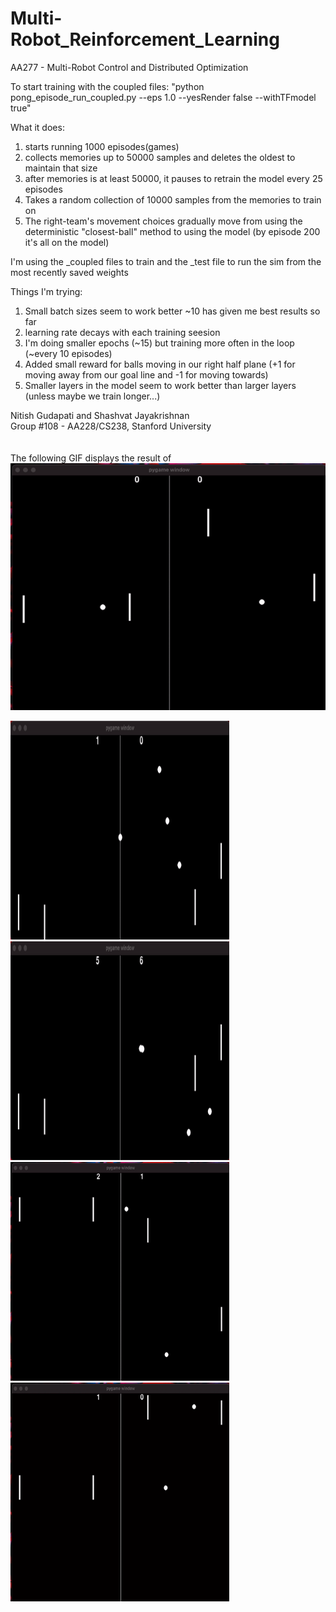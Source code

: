 # Multi-Robot_Reinforcement_Learning
AA277 - Multi-Robot Control and Distributed Optimization

To start training with the coupled files: 
"python pong_episode_run_coupled.py --eps 1.0 --yesRender false --withTFmodel true"

What it does:
1. starts running 1000 episodes(games)
2. collects memories up to 50000 samples and deletes the oldest to maintain that size
3. after memories is at least 50000, it pauses to retrain the model every 25 episodes
4. Takes a random collection of 10000 samples from the memories to train on
5. The right-team's movement choices gradually move from using the deterministic "closest-ball" method to using the model (by episode 200 it's all on the model)

I'm using the _coupled files to train and the _test file to run the sim from the most recently saved weights

Things I'm trying:
1. Small batch sizes seem to work better ~10 has given me best results so far
2. learning rate decays with each training seesion
3. I'm doing smaller epochs (~15) but training more often in the loop (~every 10 episodes)
4. Added small reward for balls moving in our right half plane (+1 for moving away from our goal line and -1 for moving towards)
5. Smaller layers in the model seem to work better than larger layers (unless maybe we train longer...)

Nitish Gudapati and Shashvat Jayakrishnan\
Group #108 - AA228/CS238, Stanford University
\
\
\
The following GIF displays the result of 
\
<img src="https://github.com/gnitish18/Multi-Robot_Reinforcement_Learning/blob/main/Emergent_Behavior-Gifs/Jitter.gif">

<img src="https://github.com/gnitish18/Multi-Robot_Reinforcement_Learning/blob/main/Emergent_Behavior-Gifs/ReadyRest.gif" width="350" height="350">

<img src="https://github.com/gnitish18/Multi-Robot_Reinforcement_Learning/blob/main/Emergent_Behavior-Gifs/Slice.gif" width="350" height="350">

<img src="https://github.com/gnitish18/Multi-Robot_Reinforcement_Learning/blob/main/Emergent_Behavior-Gifs/CornerChop.gif" width="350" height="350">

<img src="https://github.com/gnitish18/Multi-Robot_Reinforcement_Learning/blob/main/Emergent_Behavior-Gifs/LoadShoot.gif" width="350" height="350">


